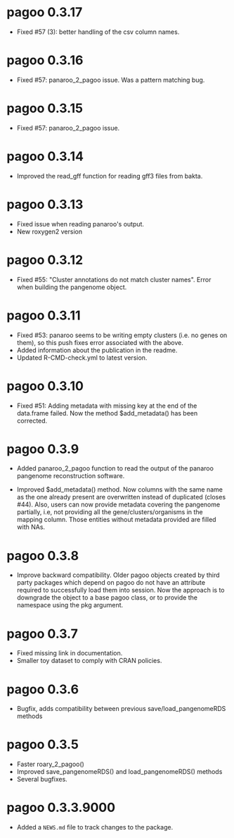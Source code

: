 # pagoo 0.3.17

* Fixed #57 (3): better handling of the csv column names.

# pagoo 0.3.16

* Fixed #57: panaroo_2_pagoo issue. Was a pattern matching bug.

# pagoo 0.3.15

* Fixed #57: panaroo_2_pagoo issue.

# pagoo 0.3.14

* Improved the read_gff function for reading gff3 files from bakta.

# pagoo 0.3.13

* Fixed issue when reading panaroo's output.
* New roxygen2 version

# pagoo 0.3.12

* Fixed #55: "Cluster annotations do not match cluster names". Error when building the pangenome object.

# pagoo 0.3.11

* Fixed #53: panaroo seems to be writing empty clusters (i.e. no genes on them), so this push fixes error associated with the above. 
* Added information about the publication in the readme.
* Updated R-CMD-check.yml to latest version.

# pagoo 0.3.10

* Fixed #51: Adding metadata with missing key at the end of the data.frame failed. Now the method $add_metadata() has been corrected.

# pagoo 0.3.9

* Added panaroo_2_pagoo function to read the output of the panaroo pangenome reconstruction software.

* Improved $add_metadata() method. Now columns with the same name as the one already present are overwritten instead of duplicated (closes #44). Also, users can now provide metadata covering the pangenome partially, i.e, not providing all the gene/clusters/organisms in the mapping column. Those entities without metadata provided are filled with NAs.

# pagoo 0.3.8

* Improve backward compatibility. Older pagoo objects created by third party packages which depend on pagoo do not have an attribute required to successfully load them into session. Now the approach is to downgrade the object to a base pagoo class, or to provide the namespace using the pkg argument.

# pagoo 0.3.7

* Fixed missing link in documentation.
* Smaller toy dataset to comply with CRAN policies.

# pagoo 0.3.6

* Bugfix, adds compatibility between previous save/load_pangenomeRDS methods

# pagoo 0.3.5

* Faster roary_2_pagoo()
* Improved save_pangenomeRDS() and load_pangenomeRDS() methods
* Several bugfixes.

# pagoo 0.3.3.9000

* Added a `NEWS.md` file to track changes to the package.
